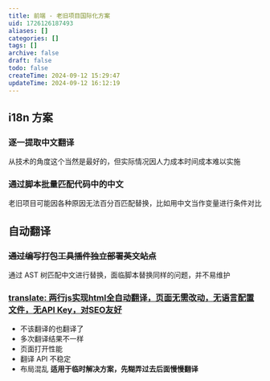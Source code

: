 ```yaml
---
title: 前端 - 老旧项目国际化方案
uid: 1726126187493
aliases: []
categories: []
tags: []
archive: false
draft: false
todo: false
createTime: 2024-09-12 15:29:47
updateTime: 2024-09-12 16:12:19
---
```


## i18n 方案

### 逐一提取中文翻译

从技术的角度这个当然是最好的，但实际情况因人力成本时间成本难以实施

### 通过脚本批量匹配代码中的中文

老旧项目可能因各种原因无法百分百匹配替换，比如用中文当作变量进行条件对比

## 自动翻译

### ~~通过编写打包工具插件独立部署英文站点~~

通过 AST 树匹配中文进行替换，面临脚本替换同样的问题，并不易维护

### [translate: 两行js实现html全自动翻译，页面无需改动，无语言配置文件，无API Key，对SEO友好](https://gitee.com/mail_osc/translate)

- 不该翻译的也翻译了
- 多次翻译结果不一样
- 页面打开性能
- 翻译 API 不稳定
- 布局混乱
**适用于临时解决方案，先糊弄过去后面慢慢翻译**

